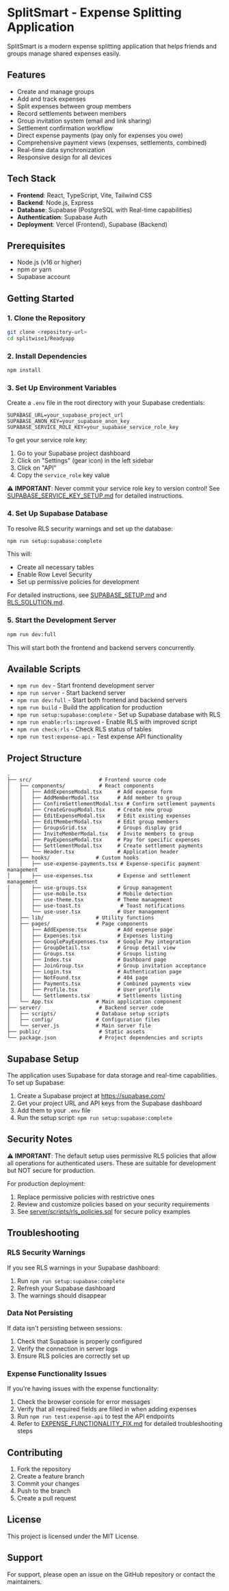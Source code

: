 # SplitSmart - Expense Splitting Application

SplitSmart is a modern expense splitting application that helps friends and groups manage shared expenses easily.

## Features

- Create and manage groups
- Add and track expenses
- Split expenses between group members
- Record settlements between members
- Group invitation system (email and link sharing)
- Settlement confirmation workflow
- Direct expense payments (pay only for expenses you owe)
- Comprehensive payment views (expenses, settlements, combined)
- Real-time data synchronization
- Responsive design for all devices

## Tech Stack

- **Frontend**: React, TypeScript, Vite, Tailwind CSS
- **Backend**: Node.js, Express
- **Database**: Supabase (PostgreSQL with Real-time capabilities)
- **Authentication**: Supabase Auth
- **Deployment**: Vercel (Frontend), Supabase (Backend)

## Prerequisites

- Node.js (v16 or higher)
- npm or yarn
- Supabase account

## Getting Started

### 1. Clone the Repository

```bash
git clone <repository-url>
cd splitwise1/Readyapp
```

### 2. Install Dependencies

```bash
npm install
```

### 3. Set Up Environment Variables

Create a `.env` file in the root directory with your Supabase credentials:

```env
SUPABASE_URL=your_supabase_project_url
SUPABASE_ANON_KEY=your_supabase_anon_key
SUPABASE_SERVICE_ROLE_KEY=your_supabase_service_role_key
```

To get your service role key:
1. Go to your Supabase project dashboard
2. Click on "Settings" (gear icon) in the left sidebar
3. Click on "API"
4. Copy the `service_role` key value

⚠️ **IMPORTANT**: Never commit your service role key to version control!
See [SUPABASE_SERVICE_KEY_SETUP.md](file:///C:/Users/tusha/OneDrive/Desktop/splitwise1/Readyapp/SUPABASE_SERVICE_KEY_SETUP.md) for detailed instructions.

### 4. Set Up Supabase Database

To resolve RLS security warnings and set up the database:

```bash
npm run setup:supabase:complete
```

This will:
- Create all necessary tables
- Enable Row Level Security
- Set up permissive policies for development

For detailed instructions, see [SUPABASE_SETUP.md](file:///C:/Users/tusha/OneDrive/Desktop/splitwise1/Readyapp/SUPABASE_SETUP.md) and [RLS_SOLUTION.md](file:///C:/Users/tusha/OneDrive/Desktop/splitwise1/Readyapp/RLS_SOLUTION.md).

### 5. Start the Development Server

```bash
npm run dev:full
```

This will start both the frontend and backend servers concurrently.

## Available Scripts

- `npm run dev` - Start frontend development server
- `npm run server` - Start backend server
- `npm run dev:full` - Start both frontend and backend servers
- `npm run build` - Build the application for production
- `npm run setup:supabase:complete` - Set up Supabase database with RLS
- `npm run enable:rls:improved` - Enable RLS with improved script
- `npm run check:rls` - Check RLS status of tables
- `npm run test:expense-api` - Test expense API functionality

## Project Structure

```
.
├── src/                      # Frontend source code
│   ├── components/           # React components
│   │   ├── AddExpenseModal.tsx     # Add expense form
│   │   ├── AddMemberModal.tsx      # Add member to group
│   │   ├── ConfirmSettlementModal.tsx # Confirm settlement payments
│   │   ├── CreateGroupModal.tsx    # Create new group
│   │   ├── EditExpenseModal.tsx    # Edit existing expenses
│   │   ├── EditMemberModal.tsx     # Edit group members
│   │   ├── GroupsGrid.tsx          # Groups display grid
│   │   ├── InviteMemberModal.tsx   # Invite members to group
│   │   ├── PayExpenseModal.tsx     # Pay for specific expenses
│   │   ├── SettlementModal.tsx     # Create settlement payments
│   │   └── Header.tsx              # Application header
│   ├── hooks/               # Custom hooks
│   │   ├── use-expense-payments.tsx # Expense-specific payment management
│   │   ├── use-expenses.tsx        # Expense and settlement management
│   │   ├── use-groups.tsx          # Group management
│   │   ├── use-mobile.tsx          # Mobile detection
│   │   ├── use-theme.tsx           # Theme management
│   │   ├── use-toast.ts             # Toast notifications
│   │   └── use-user.tsx            # User management
│   ├── lib/                 # Utility functions
│   ├── pages/               # Page components
│   │   ├── AddExpense.tsx          # Add expense page
│   │   ├── Expenses.tsx            # Expenses listing
│   │   ├── GooglePayExpenses.tsx   # Google Pay integration
│   │   ├── GroupDetail.tsx         # Group detail view
│   │   ├── Groups.tsx              # Groups listing
│   │   ├── Index.tsx               # Dashboard page
│   │   ├── JoinGroup.tsx           # Group invitation acceptance
│   │   ├── Login.tsx               # Authentication page
│   │   ├── NotFound.tsx            # 404 page
│   │   ├── Payments.tsx            # Combined payments view
│   │   ├── Profile.tsx             # User profile
│   │   └── Settlements.tsx         # Settlements listing
│   └── App.tsx              # Main application component
├── server/                   # Backend server code
│   ├── scripts/             # Database setup scripts
│   ├── config/              # Configuration files
│   └── server.js            # Main server file
├── public/                   # Static assets
└── package.json              # Project dependencies and scripts
```

## Supabase Setup

The application uses Supabase for data storage and real-time capabilities. To set up Supabase:

1. Create a Supabase project at https://supabase.com/
2. Get your project URL and API keys from the Supabase dashboard
3. Add them to your `.env` file
4. Run the setup script: `npm run setup:supabase:complete`

## Security Notes

⚠️ **IMPORTANT**: The default setup uses permissive RLS policies that allow all operations for authenticated users. These are suitable for development but NOT secure for production.

For production deployment:
1. Replace permissive policies with restrictive ones
2. Review and customize policies based on your security requirements
3. See [server/scripts/rls_policies.sql](file:///C:/Users/tusha/OneDrive/Desktop/splitwise1/Readyapp/server/scripts/rls_policies.sql) for secure policy examples

## Troubleshooting

### RLS Security Warnings

If you see RLS warnings in your Supabase dashboard:
1. Run `npm run setup:supabase:complete`
2. Refresh your Supabase dashboard
3. The warnings should disappear

### Data Not Persisting

If data isn't persisting between sessions:
1. Check that Supabase is properly configured
2. Verify the connection in server logs
3. Ensure RLS policies are correctly set up

### Expense Functionality Issues

If you're having issues with the expense functionality:
1. Check the browser console for error messages
2. Verify that all required fields are filled in when adding expenses
3. Run `npm run test:expense-api` to test the API endpoints
4. Refer to [EXPENSE_FUNCTIONALITY_FIX.md](file:///C:/Users/tusha/OneDrive/Desktop/splitwise1/Readyapp/EXPENSE_FUNCTIONALITY_FIX.md) for detailed troubleshooting steps

## Contributing

1. Fork the repository
2. Create a feature branch
3. Commit your changes
4. Push to the branch
5. Create a pull request

## License

This project is licensed under the MIT License.

## Support

For support, please open an issue on the GitHub repository or contact the maintainers.